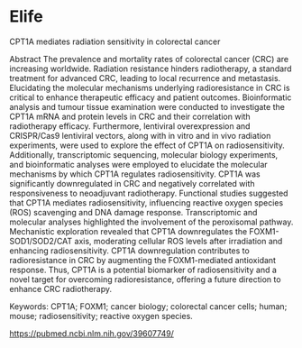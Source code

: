 # Elife
 CPT1A mediates radiation sensitivity in colorectal cancer

Abstract
The prevalence and mortality rates of colorectal cancer (CRC) are increasing worldwide. Radiation resistance hinders radiotherapy, a standard treatment for advanced CRC, leading to local recurrence and metastasis. Elucidating the molecular mechanisms underlying radioresistance in CRC is critical to enhance therapeutic efficacy and patient outcomes. Bioinformatic analysis and tumour tissue examination were conducted to investigate the CPT1A mRNA and protein levels in CRC and their correlation with radiotherapy efficacy. Furthermore, lentiviral overexpression and CRISPR/Cas9 lentiviral vectors, along with in vitro and in vivo radiation experiments, were used to explore the effect of CPT1A on radiosensitivity. Additionally, transcriptomic sequencing, molecular biology experiments, and bioinformatic analyses were employed to elucidate the molecular mechanisms by which CPT1A regulates radiosensitivity. CPT1A was significantly downregulated in CRC and negatively correlated with responsiveness to neoadjuvant radiotherapy. Functional studies suggested that CPT1A mediates radiosensitivity, influencing reactive oxygen species (ROS) scavenging and DNA damage response. Transcriptomic and molecular analyses highlighted the involvement of the peroxisomal pathway. Mechanistic exploration revealed that CPT1A downregulates the FOXM1-SOD1/SOD2/CAT axis, moderating cellular ROS levels after irradiation and enhancing radiosensitivity. CPT1A downregulation contributes to radioresistance in CRC by augmenting the FOXM1-mediated antioxidant response. Thus, CPT1A is a potential biomarker of radiosensitivity and a novel target for overcoming radioresistance, offering a future direction to enhance CRC radiotherapy.

Keywords: CPT1A; FOXM1; cancer biology; colorectal cancer cells; human; mouse; radiosensitivity; reactive oxygen species.

https://pubmed.ncbi.nlm.nih.gov/39607749/
